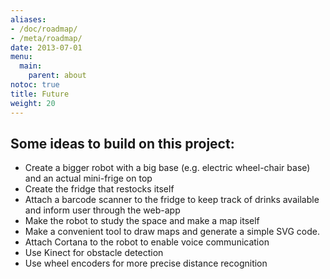 ```yaml
---
aliases:
- /doc/roadmap/
- /meta/roadmap/
date: 2013-07-01
menu:
  main:
    parent: about
notoc: true
title: Future 
weight: 20
---
```


## Some ideas to build on this project:

* Create a bigger robot with a big base (e.g. electric wheel-chair base) and an actual mini-frige on top
* Create the fridge that restocks itself
* Attach a barcode scanner to the fridge to keep track of drinks available and inform user through the web-app
* Make the robot to study the space and make a map itself
* Make a convenient tool to draw maps and generate a simple SVG code.
* Attach Cortana to the robot to enable voice communication
* Use Kinect for obstacle detection
* Use wheel encoders for more precise distance recognition
